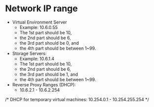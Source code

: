 # Network IP range #

- Virtual Environment Server
	- Example: 10.6.0.55
	- The 1st part should be 10, 
	- the 2nd part should be 6, 
	- the 3rd part should be 0, and 
	- the 4th part should be between 1~99.
- Storage Servers:
	- Example: 10.6.1.4
	- The 1st part should be 10, 
	- the 2nd part should be 6, 
	- the 3rd part should be 1, and 
	- the 4th part should be between 1~99.
- Reverse Proxy Ranges (DHCP): 
	- 10.6.2.1 - 10.6.2.254

/* DHCP for temporary virtual machines: 10.254.0.1 - 10.254.255.254 */